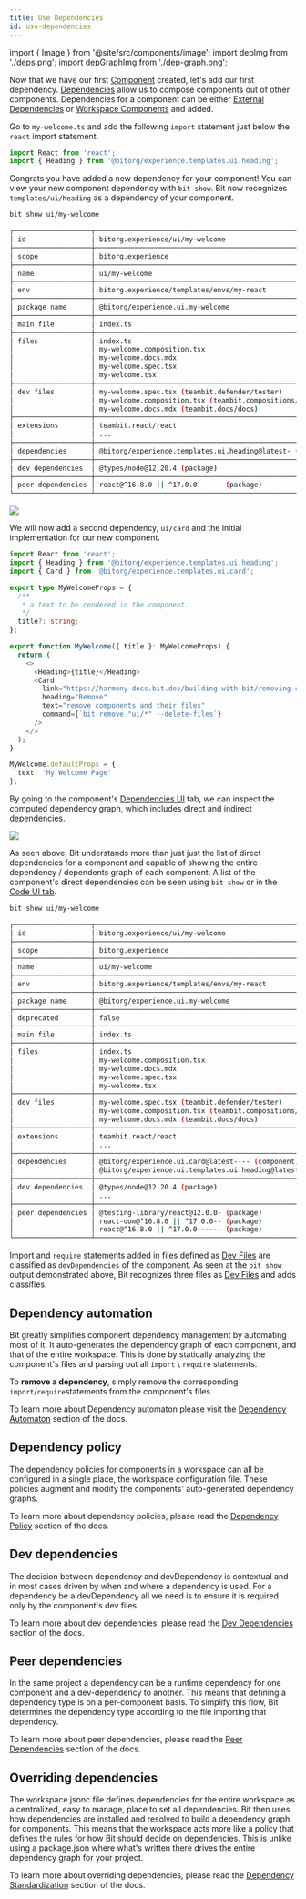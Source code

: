 ```yaml
---
title: Use Dependencies
id: use-dependencies
---
```


import { Image } from '@site/src/components/image';
import depImg from './deps.png';
import depGraphImg from './dep-graph.png';

Now that we have our first [Component](/components/overview) created, let's add our first dependency. [Dependencies](/dependencies) allow us to compose components out of other components. Dependencies for a component can be either [External Dependencies](/dependencies/external-dependencies) or [Workspace Components](/workspace/workspace-component) and added.

Go to `my-welcome.ts` and add the following `import` statement just below the `react` import statement.

```ts title="my-welcome.ts"
import React from 'react';
import { Heading } from '@bitorg/experience.templates.ui.heading';
```

Congrats you have added a new dependency for your component! You can view your new component dependency with `bit show`. Bit now recognizes `templates/ui/heading` as a dependency of your component.

```bash
bit show ui/my-welcome
```

```bash {27}
┌───────────────────┬────────────────────────────────────────────────────────────────┐
│ id                │ bitorg.experience/ui/my-welcome                                │
├───────────────────┼────────────────────────────────────────────────────────────────┤
│ scope             │ bitorg.experience                                              │
├───────────────────┼────────────────────────────────────────────────────────────────┤
│ name              │ ui/my-welcome                                                  │
├───────────────────┼────────────────────────────────────────────────────────────────┤
│ env               │ bitorg.experience/templates/envs/my-react                      │
├───────────────────┼────────────────────────────────────────────────────────────────┤
│ package name      │ @bitorg/experience.ui.my-welcome                               │
├───────────────────┼────────────────────────────────────────────────────────────────┤
│ main file         │ index.ts                                                       │
├───────────────────┼────────────────────────────────────────────────────────────────┤
│ files             │ index.ts                                                       │
│                   │ my-welcome.composition.tsx                                     │
│                   │ my-welcome.docs.mdx                                            │
│                   │ my-welcome.spec.tsx                                            │
│                   │ my-welcome.tsx                                                 │
├───────────────────┼────────────────────────────────────────────────────────────────┤
│ dev files         │ my-welcome.spec.tsx (teambit.defender/tester)                  │
│                   │ my-welcome.composition.tsx (teambit.compositions/compositions) │
│                   │ my-welcome.docs.mdx (teambit.docs/docs)                        │
├───────────────────┼────────────────────────────────────────────────────────────────┤
│ extensions        │ teambit.react/react                                            │
│                   │ ...                                                            │
├───────────────────┼────────────────────────────────────────────────────────────────┤
│ dependencies      │ @bitorg/experience.templates.ui.heading@latest- (component)    │
├───────────────────┼────────────────────────────────────────────────────────────────┤
│ dev dependencies  │ @types/node@12.20.4 (package)                                  │
├───────────────────┼────────────────────────────────────────────────────────────────┤
│ peer dependencies │ react@^16.8.0 || ^17.0.0------ (package)                       │
└───────────────────┴────────────────────────────────────────────────────────────────┘
```

<Image src={depImg} />

We will now add a second dependency, `ui/card` and the initial implementation for our new component.

```ts {3} title="my-welcome.ts"
import React from 'react';
import { Heading } from '@bitorg/experience.templates.ui.heading';
import { Card } from '@bitorg/experience.templates.ui.card';

export type MyWelcomeProps = {
  /**
   * a text to be rendered in the component.
   */
  title?: string;
};

export function MyWelcome({ title }: MyWelcomeProps) {
  return (
    <>
      <Heading>{title}</Heading>
      <Card
        link="https://harmony-docs.bit.dev/building-with-bit/removing-components"
        heading="Remove"
        text="remove components and their files"
        command={`bit remove "ui/*" --delete-files`}
      />
    </>
  );
}

MyWelcome.defaultProps = {
  text: 'My Welcome Page'
};
```

By going to the component's [Dependencies UI](/dependencies/ui) tab, we can inspect the computed dependency graph, which includes direct and indirect dependencies.

<Image src={depGraphImg} />

As seen above, Bit understands more than just just the list of direct dependencies for a component and capable of showing the entire dependency / dependents graph of each component. A list of the component's direct dependencies can be seen using `bit show` or in the [Code UI tab](/code/ui).

```bash
bit show ui/my-welcome
```

```bash {29,30}
┌───────────────────┬────────────────────────────────────────────────────────────────┐
│ id                │ bitorg.experience/ui/my-welcome                                │
├───────────────────┼────────────────────────────────────────────────────────────────┤
│ scope             │ bitorg.experience                                              │
├───────────────────┼────────────────────────────────────────────────────────────────┤
│ name              │ ui/my-welcome                                                  │
├───────────────────┼────────────────────────────────────────────────────────────────┤
│ env               │ bitorg.experience/templates/envs/my-react                      │
├───────────────────┼────────────────────────────────────────────────────────────────┤
│ package name      │ @bitorg/experience.ui.my-welcome                               │
├───────────────────┼────────────────────────────────────────────────────────────────┤
│ deprecated        │ false                                                          │
├───────────────────┼────────────────────────────────────────────────────────────────┤
│ main file         │ index.ts                                                       │
├───────────────────┼────────────────────────────────────────────────────────────────┤
│ files             │ index.ts                                                       │
│                   │ my-welcome.composition.tsx                                     │
│                   │ my-welcome.docs.mdx                                            │
│                   │ my-welcome.spec.tsx                                            │
│                   │ my-welcome.tsx                                                 │
├───────────────────┼────────────────────────────────────────────────────────────────┤
│ dev files         │ my-welcome.spec.tsx (teambit.defender/tester)                  │
│                   │ my-welcome.composition.tsx (teambit.compositions/compositions) │
│                   │ my-welcome.docs.mdx (teambit.docs/docs)                        │
├───────────────────┼────────────────────────────────────────────────────────────────┤
│ extensions        │ teambit.react/react                                            │
│                   │ ...                                                            │
├───────────────────┼────────────────────────────────────────────────────────────────┤
│ dependencies      │ @bitorg/experience.ui.card@latest---- (component)              │
│                   │ @bitorg/experience.ui.templates.ui.heading@latest- (component) │
├───────────────────┼────────────────────────────────────────────────────────────────┤
│ dev dependencies  │ @types/node@12.20.4 (package)                                  │
│                   │ ...                                                            │
├───────────────────┼────────────────────────────────────────────────────────────────┤
│ peer dependencies │ @testing-library/react@12.0.0- (package)                       │
│                   │ react-dom@^16.8.0 || ^17.0.0-- (package)                       │
│                   │ react@^16.8.0 || ^17.0.0------ (package)                       │
└───────────────────┴────────────────────────────────────────────────────────────────┘
```

Import and `require` statements added in files defined as [Dev Files](/components/dev-files) are classified as `devDependencies` of the component.
As seen at the `bit show` output demonstrated above, Bit recognizes three files as [Dev Files](/dev-files) and adds classifies.


## Dependency automation

Bit greatly simplifies component dependency management by automating most of it. It auto-generates the dependency graph of each component, and that of the entire workspace.
This is done by statically analyzing the component's files and parsing out all `import` \ `require` statements.

To **remove a dependency**, simply remove the corresponding `import`/`require`statements from the component's files.

To learn more about Dependency automaton please visit the [Dependency Automaton](/dependencies/overview#dependency-automation) section of the docs.

## Dependency policy

The dependency policies for components in a workspace can all be configured in a single place, the workspace configuration file. These policies augment and modify the components' auto-generated dependency graphs.

To learn more about dependency policies, please read the [Dependency Policy](/dependencies/overview#dependency-policies) section of the docs.

## Dev dependencies

The decision between dependency and devDependency is contextual and in most cases driven by when and where a dependency is used. For a dependency be a devDependency all we need is to ensure it is required only by the component's dev files.

To learn more about dev dependencies, please read the [Dev Dependencies](/dependencies/overview#dev-dependencies) section of the docs.

## Peer dependencies

In the same project a dependency can be a runtime dependency for one component and a dev-dependency to another. This means that defining a dependency type is on a per-component basis. To simplify this flow, Bit determines the dependency type according to the file importing that dependency.

To learn more about peer dependencies, please read the [Peer Dependencies](/dependencies/overview#peer-dependencies) section of the docs.

## Overriding dependencies

The workspace.jsonc file defines dependencies for the entire workspace as a centralized, easy to manage, place to set all dependencies. Bit then uses how dependencies are installed and resolved to build a dependency graph for components. This means that the workspace acts more like a policy that defines the rules for how Bit should decide on dependencies. This is unlike using a package.json where what's written there drives the entire dependency graph for your project.

To learn more about overriding dependencies, please read the [Dependency Standardization](/dependencies/overview#dependency-standardization-envs) section of the docs.

